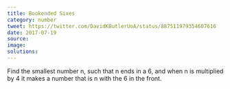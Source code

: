 ```yaml
---
title: Bookended Sixes
category: number
tweet: https://twitter.com/DavidKButlerUoA/status/887511979354607616
date: 2017-07-19
source: 
image: 
solutions: 
---
```

Find the smallest number n, such that n ends in a 6, and when n is multiplied by 4 it makes a number that is n with the 6 in the front.